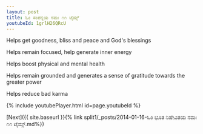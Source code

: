 ```yaml
---
layout: post
title: ಓಂ ಸಂಪನ್ನಯ ನಮಃ ೧೧ ಟೈಮ್ಸ್
youtubeId: 1grlH26QRcU
---
```

 
 
Helps get goodness, bliss and peace and God's blessings
 
Helps remain focused, help generate inner energy 
 
Helps boost physical and mental health 
 
Helps remain grounded and generates a sense of gratitude towards the greater power 
 
Helps reduce bad karma
 
 
 
 


{% include youtubePlayer.html id=page.youtubeId %}
 
[Next]({{ site.baseurl }}{% link  split1/_posts/2014-01-16-ಓಂ ಭೂತ ನಿಷೇವಿತಯ ನಮಃ ೧೧ ಟೈಮ್ಸ್.md%})
 
